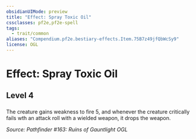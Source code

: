 ```yaml
---
obsidianUIMode: preview
title: "Effect: Spray Toxic Oil"
cssclasses: pf2e,pf2e-spell
tags:
  - trait/common
aliases: "Compendium.pf2e.bestiary-effects.Item.75B7z49jfQbWcSy9"
license: OGL
---
```

# Effect: Spray Toxic Oil
## Level 4
### 






The creature gains weakness to fire 5, and whenever the creature critically fails wth an attack roll with a wielded weapon, it drops the weapon.

*Source: Pathfinder #163: Ruins of Gauntlight*
*OGL*
